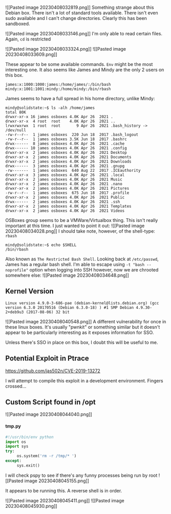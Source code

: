![[Pasted image 20230408032819.png]]
Something strange about this Debian box. There isn't a lot of standard tools available. There isn't even sudo available and I can't change directories. Clearly this has been sandboxed.

![[Pasted image 20230408033146.png]]
I'm only able to read certain files. Again, `cd` is restricted

![[Pasted image 20230408033324.png]]
![[Pasted image 20230408033609.png]]

These appear to be some available commands. `Env` might be the most interesting one. It also seems like James and Mindy are the only 2 users on this box.
```
james:x:1000:1000:james:/home/james/:/bin/bash  
mindy:x:1001:1001:mindy:/home/mindy:/bin/rbash
```

James seems to have a full spread in his home directory, unlike Mindy:
```
mindy@solidstate:~$ ls -alh /home/james  
total 80K  
drwxr-xr-x 16 james osboxes 4.0K Apr 26  2021 .  
drwxr-xr-x  4 root  root    4.0K Apr 26  2021 ..  
lrwxrwxrwx  1 root  root       9 Apr 26  2021 .bash_history -> /dev/null  
-rw-r--r--  1 james osboxes  220 Jun 18  2017 .bash_logout  
-rw-r--r--  1 james osboxes 3.5K Jun 18  2017 .bashrc  
drwx------  8 james osboxes 4.0K Apr 26  2021 .cache  
drwx------ 10 james osboxes 4.0K Apr 26  2021 .config  
drwxr-xr-x  2 james osboxes 4.0K Apr 26  2021 Desktop  
drwxr-xr-x  2 james osboxes 4.0K Apr 26  2021 Documents  
drwxr-xr-x  2 james osboxes 4.0K Apr 26  2021 Downloads  
drwx------  3 james osboxes 4.0K Apr 26  2021 .gnupg  
-rw-------  1 james osboxes  640 Aug 22  2017 .ICEauthority  
drwxr-xr-x  3 james osboxes 4.0K Apr 26  2021 .local  
drwxr-xr-x  2 james osboxes 4.0K Apr 26  2021 Music  
drwxr-xr-x  2 james osboxes 4.0K Apr 26  2021 .nano  
drwxr-xr-x  2 james osboxes 4.0K Apr 26  2021 Pictures  
-rw-r--r--  1 james osboxes  675 Jun 18  2017 .profile  
drwxr-xr-x  2 james osboxes 4.0K Apr 26  2021 Public  
drwx------  2 james osboxes 4.0K Apr 26  2021 .ssh  
drwxr-xr-x  2 james osboxes 4.0K Apr 26  2021 Templates  
drwxr-xr-x  2 james osboxes 4.0K Apr 26  2021 Videos
```

OSBoxes group seems to be a VMWare/Virtualbox thing. This isn't really important at this time. I just wanted to point it out:
![[Pasted image 20230408034028.png]]
I should take note, however, of the shell-type: `rbash`
```
mindy@solidstate:~$ echo $SHELL  
/bin/rbash
```

Also known as `The Restricted Bash Shell`. Looking back at `/etc/passwd`, James has a regular bash shell. I'm able to escape using `-t "bash --noprofile"` option when logging into SSH however, now we are chrooted somewhere else:
![[Pasted image 20230408034648.png]]

## Kernel Version
`Linux version 4.9.0-3-686-pae (debian-kernel@lists.debian.org) (gcc version 6.3.0 20170516 (Debian 6.3.0-18) ) #1 SMP Debian 4.9.30-2+deb9u3 (2017-08-06) 32 bit`

![[Pasted image 20230408040548.png]]
A different vulnerability for once in these linux boxes. It's usually "pwnkit" or something similar but it doesn't appear to be particularly interesting as it exposes information for SSO.

Unless there's SSO in place on this box, I doubt this will be useful to me.

## Potential Exploit in Ptrace
https://github.com/jas502n/CVE-2019-13272

I will attempt to compile this exploit in a development environment. Fingers crossed...

## Custom Script found in /opt
![[Pasted image 20230408044040.png]]

#### tmp.py
```python
#!/usr/bin/env python
import os
import sys
try:
     os.system('rm -r /tmp/* ')
except:
     sys.exit()
```

I will check pspy to see if there's any funny processes being run by root
![[Pasted image 20230408045155.png]]

It appears to be running this. A reverse shell is in order.

![[Pasted image 20230408045411.png]]
![[Pasted image 20230408045930.png]]


